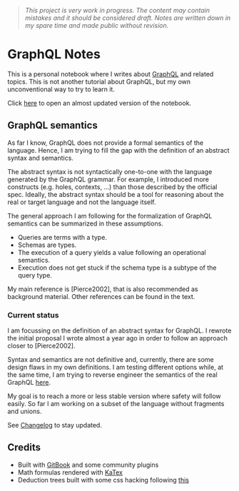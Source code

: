 > *This project is very work in progress. The content may contain mistakes and it should be considered draft. Notes are written down in my spare time and made public without revision.*

# GraphQL Notes

This is a personal notebook where I writes about [GraphQL](https://facebook.github.io/react/blog/2015/05/01/graphql-introduction.html) and related topics.
This is not another tutorial about GraphQL, but my own unconventional way to try to learn it.

Click [here](http://mstn.github.io/graphql/) to open an almost updated version of the notebook.

## GraphQL semantics

As far I know, GraphQL does not provide a formal semantics of the language. Hence, I am trying to fill the gap with the definition of an abstract syntax and semantics.

The abstract syntax is not syntactically one-to-one with the language generated by the GraphQL grammar. For example, I introduced more constructs (e.g. holes, contexts, ...) than those described by the official spec. Ideally, the abstract syntax should be a tool for reasoning about the real or target language and not the language itself.

The general approach I am following for the formalization of GraphQL semantics can be summarized in these assumptions.

* Queries are terms with a type.
* Schemas are types.
* The execution of a query yields a value following an operational semantics.
* Execution does not get stuck if the schema type is a subtype of the query type.

My main reference is [Pierce2002], that is also recommended as background material. Other references can be found in the text.

### Current status

I am focussing on the definition of an abstract syntax for GraphQL. I rewrote the initial proposal I wrote almost a year ago in order to follow an approach closer to [Pierce2002].

Syntax and semantics are not definitive and, currently, there are some design flaws in my own definitions. I am testing different options while, at the same time, I am trying to reverse engineer the semantics of the real GraphQL [here](https://github.com/mstn/graphql-playground).

My goal is to reach a more or less stable version where safety will follow easily. So far I am working on a subset of the language without fragments and unions.

See [Changelog](content/CHANGELOG.md) to stay updated.

## Credits

* Built with [GitBook](https://www.gitbook.com/) and some community plugins
* Math formulas rendered with [KaTex](https://khan.github.io/KaTeX/)
* Deduction trees built with some css hacking following [this](http://stackoverflow.com/questions/16212364/how-do-i-display-a-proof-tree-with-html-css-and-or-javascript)
